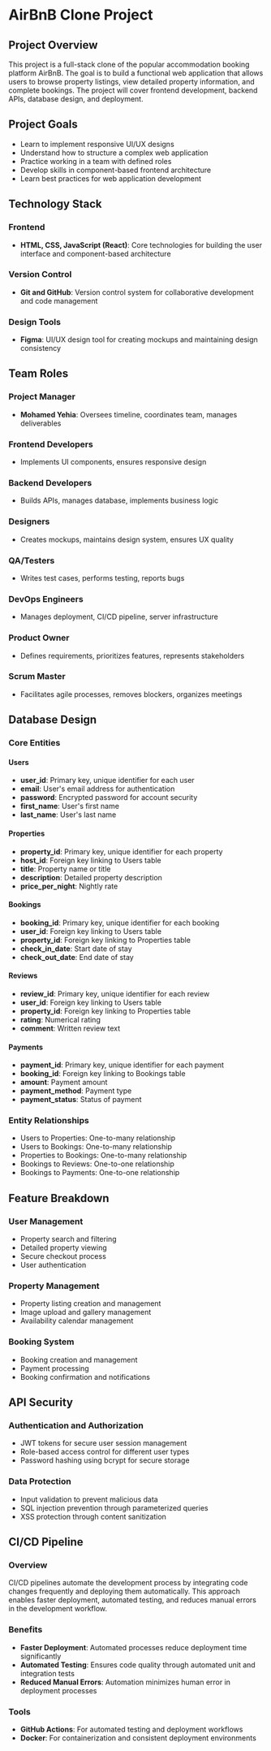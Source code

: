 # AirBnB Clone Project

## Project Overview

This project is a full-stack clone of the popular accommodation booking platform AirBnB. The goal is to build a functional web application that allows users to browse property listings, view detailed property information, and complete bookings. The project will cover frontend development, backend APIs, database design, and deployment.

## Project Goals

- Learn to implement responsive UI/UX designs
- Understand how to structure a complex web application
- Practice working in a team with defined roles
- Develop skills in component-based frontend architecture
- Learn best practices for web application development

## Technology Stack

### Frontend
- **HTML, CSS, JavaScript (React)**: Core technologies for building the user interface and component-based architecture

### Version Control
- **Git and GitHub**: Version control system for collaborative development and code management

### Design Tools
- **Figma**: UI/UX design tool for creating mockups and maintaining design consistency

## Team Roles

### Project Manager
- **Mohamed Yehia**: Oversees timeline, coordinates team, manages deliverables

### Frontend Developers
- Implements UI components, ensures responsive design

### Backend Developers
- Builds APIs, manages database, implements business logic

### Designers
- Creates mockups, maintains design system, ensures UX quality

### QA/Testers
- Writes test cases, performs testing, reports bugs

### DevOps Engineers
- Manages deployment, CI/CD pipeline, server infrastructure

### Product Owner
- Defines requirements, prioritizes features, represents stakeholders

### Scrum Master
- Facilitates agile processes, removes blockers, organizes meetings

## Database Design

### Core Entities

#### Users
- **user_id**: Primary key, unique identifier for each user
- **email**: User's email address for authentication
- **password**: Encrypted password for account security
- **first_name**: User's first name
- **last_name**: User's last name

#### Properties
- **property_id**: Primary key, unique identifier for each property
- **host_id**: Foreign key linking to Users table
- **title**: Property name or title
- **description**: Detailed property description
- **price_per_night**: Nightly rate

#### Bookings
- **booking_id**: Primary key, unique identifier for each booking
- **user_id**: Foreign key linking to Users table
- **property_id**: Foreign key linking to Properties table
- **check_in_date**: Start date of stay
- **check_out_date**: End date of stay

#### Reviews
- **review_id**: Primary key, unique identifier for each review
- **user_id**: Foreign key linking to Users table
- **property_id**: Foreign key linking to Properties table
- **rating**: Numerical rating
- **comment**: Written review text

#### Payments
- **payment_id**: Primary key, unique identifier for each payment
- **booking_id**: Foreign key linking to Bookings table
- **amount**: Payment amount
- **payment_method**: Payment type
- **payment_status**: Status of payment

### Entity Relationships
- Users to Properties: One-to-many relationship
- Users to Bookings: One-to-many relationship
- Properties to Bookings: One-to-many relationship
- Bookings to Reviews: One-to-one relationship
- Bookings to Payments: One-to-one relationship

## Feature Breakdown

### User Management
- Property search and filtering
- Detailed property viewing
- Secure checkout process
- User authentication

### Property Management
- Property listing creation and management
- Image upload and gallery management
- Availability calendar management

### Booking System
- Booking creation and management
- Payment processing
- Booking confirmation and notifications

## API Security

### Authentication and Authorization
- JWT tokens for secure user session management
- Role-based access control for different user types
- Password hashing using bcrypt for secure storage

### Data Protection
- Input validation to prevent malicious data
- SQL injection prevention through parameterized queries
- XSS protection through content sanitization

## CI/CD Pipeline

### Overview
CI/CD pipelines automate the development process by integrating code changes frequently and deploying them automatically. This approach enables faster deployment, automated testing, and reduces manual errors in the development workflow.

### Benefits
- **Faster Deployment**: Automated processes reduce deployment time significantly
- **Automated Testing**: Ensures code quality through automated unit and integration tests
- **Reduced Manual Errors**: Automation minimizes human error in deployment processes

### Tools
- **GitHub Actions**: For automated testing and deployment workflows
- **Docker**: For containerization and consistent deployment environments
